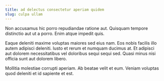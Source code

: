 ```yaml
---
title: ad delectus consectetur aperiam quidem
slug: culpa ullam
---
```


Non accusamus hic porro repudiandae ratione aut. Quisquam tempore distinctio aut ut a porro. Enim atque impedit quis.

Eaque deleniti maxime voluptas maiores sed eius nam. Eos nobis facilis illo autem adipisci deleniti. Iusto et rerum et numquam ducimus at. Et adipisci aut dolorem necessitatibus vel doloribus sequi sequi sed. Quasi minus nisi officia sunt aut dolorem libero.

Mollitia molestiae corrupti aperiam. Ab beatae velit et eum. Veniam voluptas quod deleniti et id sapiente et est.
